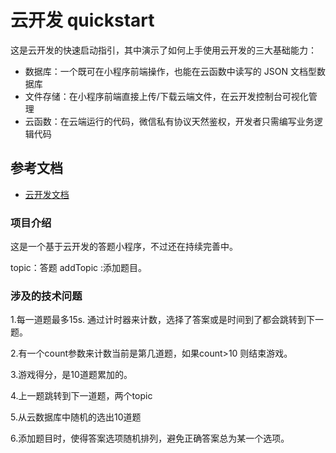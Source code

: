 # 云开发 quickstart

这是云开发的快速启动指引，其中演示了如何上手使用云开发的三大基础能力：

- 数据库：一个既可在小程序前端操作，也能在云函数中读写的 JSON 文档型数据库
- 文件存储：在小程序前端直接上传/下载云端文件，在云开发控制台可视化管理
- 云函数：在云端运行的代码，微信私有协议天然鉴权，开发者只需编写业务逻辑代码

## 参考文档

- [云开发文档](https://developers.weixin.qq.com/miniprogram/dev/wxcloud/basis/getting-started.html)



### 项目介绍
 这是一个基于云开发的答题小程序，不过还在持续完善中。

 topic：答题
 addTopic :添加题目。


### 涉及的技术问题
1.每一道题最多15s.  通过计时器来计数，选择了答案或是时间到了都会跳转到下一题。

2.有一个count参数来计数当前是第几道题，如果count>10 则结束游戏。

3.游戏得分，是10道题累加的。

4.上一题跳转到下一道题，两个topic

5.从云数据库中随机的选出10道题

6.添加题目时，使得答案选项随机排列，避免正确答案总为某一个选项。

